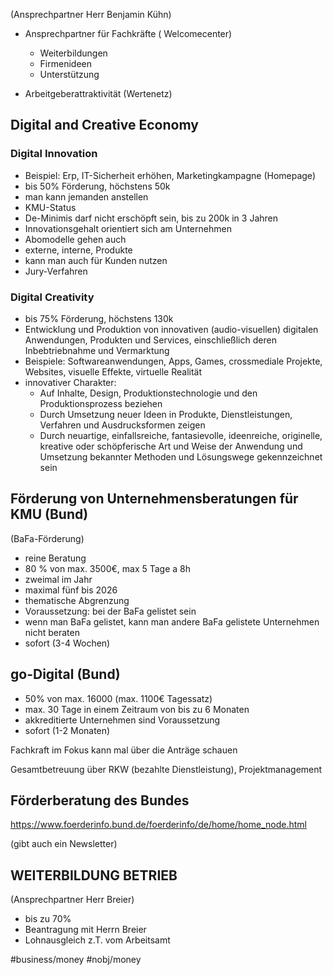 (Ansprechpartner Herr Benjamin Kühn)

- Ansprechpartner für Fachkräfte  ( Welcomecenter)
	- Weiterbildungen
	- Firmenideen
	- Unterstützung

- Arbeitgeberattraktivität (Wertenetz)

## Digital and Creative Economy

### Digital Innovation

- Beispiel: Erp, IT-Sicherheit erhöhen, Marketingkampagne (Homepage)
- bis 50% Förderung, höchstens 50k
- man kann jemanden anstellen
- KMU-Status
- De-Minimis darf nicht erschöpft sein, bis zu 200k in 3 Jahren
- Innovationsgehalt orientiert sich am Unternehmen
- Abomodelle gehen auch
- externe, interne, Produkte
- kann man auch für Kunden nutzen
- Jury-Verfahren

### Digital Creativity

-  bis 75% Förderung, höchstens 130k
- Entwicklung und Produktion von innovativen (audio-visuellen) digitalen Anwendungen, Produkten und Services, einschließlich deren Inbebtriebnahme und Vermarktung
- Beispiele: Softwareanwendungen, Apps, Games, crossmediale Projekte, Websites, visuelle Effekte, virtuelle Realität
- innovativer Charakter:
	- Auf Inhalte, Design, Produktionstechnologie und den Produktionsprozess beziehen
	- Durch Umsetzung neuer Ideen in Produkte, Dienstleistungen, Verfahren und Ausdrucksformen zeigen
	- Durch neuartige, einfallsreiche, fantasievolle, ideenreiche, originelle, kreative oder schöpferische Art und Weise der Anwendung und Umsetzung bekannter Methoden und Lösungswege gekennzeichnet sein

## Förderung von Unternehmensberatungen für KMU (Bund)
(BaFa-Förderung)

- reine Beratung
- 80 % von max. 3500€, max 5 Tage a 8h
- zweimal im Jahr
- maximal fünf bis 2026
- thematische Abgrenzung
- Voraussetzung: bei der BaFa gelistet sein
- wenn man BaFa gelistet, kann man andere BaFa gelistete Unternehmen nicht beraten
- sofort (3-4 Wochen)

## go-Digital (Bund)
- 50% von max. 16000 (max. 1100€ Tagessatz)
- max. 30 Tage in einem Zeitraum von bis zu 6 Monaten
- akkreditierte Unternehmen sind Voraussetzung
- sofort (1-2 Monaten)


Fachkraft im Fokus  kann mal über die Anträge schauen

Gesamtbetreuung über RKW (bezahlte Dienstleistung), Projektmanagement


## Förderberatung des Bundes

https://www.foerderinfo.bund.de/foerderinfo/de/home/home_node.html

(gibt auch ein Newsletter)

## WEITERBILDUNG BETRIEB 
(Ansprechpartner Herr Breier)

- bis zu 70% 
- Beantragung mit Herrn Breier
- Lohnausgleich z.T. vom Arbeitsamt

#business/money
#nobj/money